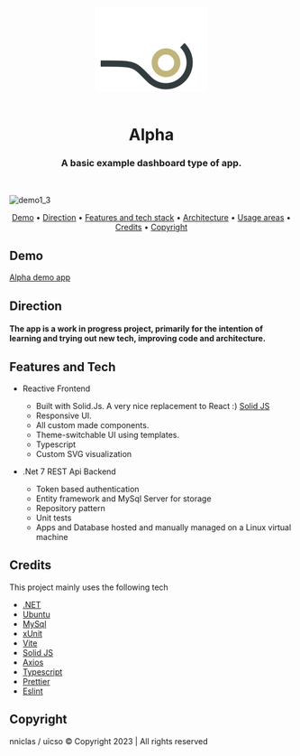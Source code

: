 <div align="center">
  <br>
  <img src="./src/assets/logo.svg" alt="Markdownify" width="200">
  <br><br>
  <h1>Alpha</h1>
  <h3>A basic example dashboard type of app.</h3>
  <br>
</div>

![demo1_3](https://github.com/nniclas/alpha/assets/16818091/1453c948-b01a-4466-b4a9-6cab32e79411)

<p align="center">
  <a href="#demo">Demo</a> •
  <a href="#direction">Direction</a> •
  <a href="#features-and-tech">Features and tech stack</a> •
  <a href="#architecture">Architecture</a> •
  <a href="#usage-areas">Usage areas</a> •
  <a href="#credits">Credits</a> •
  <a href="#copyright">Copyright</a>
</p>

## Demo

[Alpha demo app](http://alpha.uicso.com/)

## Direction

<h4>The app is a work in progress project, primarily for the intention of learning and trying out new tech, improving code and architecture. </h4>

## Features and Tech

-   Reactive Frontend
    -   Built with Solid.Js. A very nice replacement to React :) [Solid JS](https://www.solidjs.com/)
    -   Responsive UI.
    -   All custom made components.
    -   Theme-switchable UI using templates.
    -   Typescript
    -   Custom SVG visualization
-   .Net 7 REST Api Backend

    -   Token based authentication
    -   Entity framework and MySql Server for storage
    -   Repository pattern
    -   Unit tests
    -   Apps and Database hosted and manually managed on a Linux virtual machine

## Credits

This project mainly uses the following tech

-   [.NET](https://dotnet.microsoft.com/)
-   [Ubuntu](https://ubuntu.com/)
-   [MySql](https://www.mysql.com/)
-   [xUnit](https://xunit.net/)
-   [Vite](https://vitejs.dev/)
-   [Solid JS](https://www.solidjs.com/)
-   [Axios](https://axios-http.com/)
-   [Typescript](https://www.typescriptlang.org/)
-   [Prettier](https://prettier.io/)
-   [Eslint](https://eslint.org/)

## Copyright

nniclas / uicso © Copyright 2023 | All rights reserved
